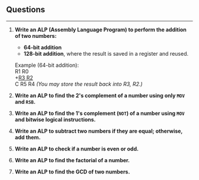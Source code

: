 ## Questions
---

1. **Write an ALP (Assembly Language Program) to perform the addition of two numbers:**
   - **64-bit addition**
   - **128-bit addition**, where the result is saved in a register and reused.

   Example (64-bit addition):  
       R1  R0  
   +<u>R3  R2</u>  
   C   R5  R4  *(You may store the result back into R3, R2.)*

2. **Write an ALP to find the 2's complement of a number using only `MOV` and `RSB`.**

3. **Write an ALP to find the 1's complement (`NOT`) of a number using `MOV` and bitwise logical instructions.**

4. **Write an ALP to subtract two numbers if they are equal; otherwise, add them.**

5. **Write an ALP to check if a number is even or odd.**

6. **Write an ALP to find the factorial of a number.**

7. **Write an ALP to find the GCD of two numbers.**
